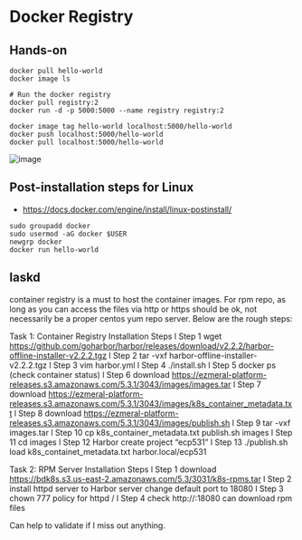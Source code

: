 # Docker Registry


## Hands-on
```
docker pull hello-world
docker image ls

# Run the docker registry
docker pull registry:2
docker run -d -p 5000:5000 --name registry registry:2

docker image tag hello-world localhost:5000/hello-world
docker push localhost:5000/hello-world
docker pull localhost:5000/hello-world
```
![image](https://user-images.githubusercontent.com/44856918/135238120-67a19303-8500-4864-ae14-e217ad32f93b.png)

## Post-installation steps for Linux
- https://docs.docker.com/engine/install/linux-postinstall/
```
sudo groupadd docker
sudo usermod -aG docker $USER
newgrp docker 
docker run hello-world
```

## laskd
container registry is a must to host the container images. For rpm repo, as long as you can access the files via http or https should be ok, not necessarily be a proper centos yum repo server. Below are the rough steps:





Task 1: Container Registry Installation Steps
l Step 1 wget https://github.com/goharbor/harbor/releases/download/v2.2.2/harbor-offline-installer-v2.2.2.tgz
l Step 2 tar -vxf harbor-offline-installer-v2.2.2.tgz
l Step 3 vim harbor.yml
l Step 4 ./install.sh
l Step 5 docker ps (check container status)
l Step 6 download https://ezmeral-platform-releases.s3.amazonaws.com/5.3.1/3043/images/images.tar
l Step 7 download https://ezmeral-platform-releases.s3.amazonaws.com/5.3.1/3043/images/k8s_container_metadata.txt
l Step 8 download https://ezmeral-platform-releases.s3.amazonaws.com/5.3.1/3043/images/publish.sh
l Step 9 tar -vxf images.tar
l Step 10 cp k8s_container_metadata.txt publish.sh images
l Step 11 cd images
l Step 12 Harbor create project “ecp531”
l Step 13 ./publish.sh load k8s_containet_metadata.txt harbor.local/ecp531





Task 2: RPM Server Installation Steps
l Step 1 download https://bdk8s.s3.us-east-2.amazonaws.com/5.3/3031/k8s-rpms.tar
l Step 2 install httpd server to Harbor server change default port to 18080
l Step 3 chown 777 policy for httpd /
l Step 4 check http://<harbor-server-ip>:18080 can download rpm files



Can help to validate if I miss out anything.
